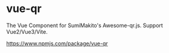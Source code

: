 # vue-qr
The Vue Component for SumiMakito's Awesome-qr.js. Support Vue2/Vue3/Vite.

https://www.npmjs.com/package/vue-qr
